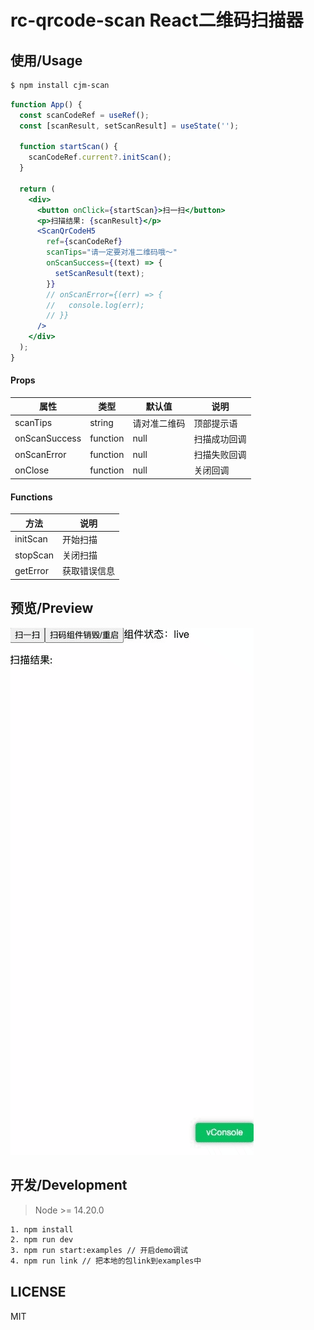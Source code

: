 # rc-qrcode-scan React二维码扫描器

## 使用/Usage

```bash
$ npm install cjm-scan
```

```jsx
function App() {
  const scanCodeRef = useRef();
  const [scanResult, setScanResult] = useState('');

  function startScan() {
    scanCodeRef.current?.initScan();
  }

  return (
    <div>
      <button onClick={startScan}>扫一扫</button>
      <p>扫描结果: {scanResult}</p>
      <ScanQrCodeH5
        ref={scanCodeRef}
        scanTips="请一定要对准二维码哦～"
        onScanSuccess={(text) => {
          setScanResult(text);
        }}
        // onScanError={(err) => {
        //   console.log(err);
        // }}
      />
    </div>
  );
}
```

#### Props
|  属性 | 类型       | 默认值    | 说明 |
| --- |----------|--------| --- |
|  scanTips | string   | 请对准二维码 | 顶部提示语 |
|  onScanSuccess | function | null   | 扫描成功回调 |
|  onScanError | function | null   | 扫描失败回调 |
|  onClose | function | null   | 关闭回调 |

#### Functions
| 方法 | 说明 |
|----| --- |
|  initScan | 开始扫描 |
|  stopScan | 关闭扫描 |
|  getError | 获取错误信息 |

## 预览/Preview

![demo.gif](https://raw.githubusercontent.com/Fa-haxiki/rc-qrcode-scan/main/screenshot/demo.gif)


## 开发/Development

> Node >= 14.20.0

```bash
1. npm install
2. npm run dev
3. npm run start:examples // 开启demo调试
4. npm run link // 把本地的包link到examples中
```
## LICENSE

MIT
